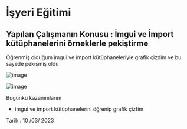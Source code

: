 # İşyeri Eğitimi


## Yapılan Çalışmanın Konusu :     İmgui ve İmport kütüphanelerini örneklerle pekiştirme 
Öğrenmiş olduğum imgui ve import kütüphaneleriyle grafik çizdim ve bu sayede pekişmiş oldu

 ![image](https://github.com/omerkonca/isyeriegitimi/assets/65457096/b09d770a-7ac7-4705-88eb-2a373c8a4af6)


![image](https://github.com/omerkonca/isyeriegitimi/assets/65457096/727678a5-53bc-4c11-850c-2a6881c96804)




 

Bugünkü kazanımlarım
-	imgui ve import kütüphanelerini öğrenip grafik çizfim










































 








Tarih : 10 /03/ 2023

 
















































 	







 






